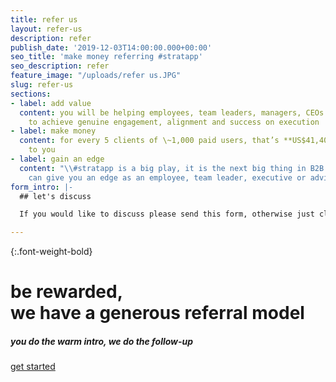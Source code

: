 ```yaml
---
title: refer us
layout: refer-us
description: refer
publish_date: '2019-12-03T14:00:00.000+00:00'
seo_title: 'make money referring #stratapp'
seo_description: refer
feature_image: "/uploads/refer us.JPG"
slug: refer-us
sections:
- label: add value
  content: you will be helping employees, team leaders, managers, CEOs and owners
    to achieve genuine engagement, alignment and success on execution
- label: make money
  content: for every 5 clients of \~1,000 paid users, that’s **US$41,400/year** paid
    to you
- label: gain an edge
  content: "\\#stratapp is a big play, it is the next big thing in B2B SaaS, which
    can give you an edge as an employee, team leader, executive or advisor"
form_intro: |-
  ## let's discuss

  If you would like to discuss please send this form, otherwise just click 'get started' above:

---
```

{:.font-weight-bold}

# be rewarded, <br>we have a generous referral model

##### you do the warm intro, we do the follow-up

<a class="btn btn-primary rounded-pill mt-3" href="https://bit.ly/make-money-referring-stratapp" target="_blank">get started</a>